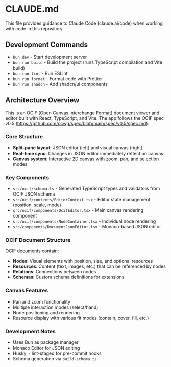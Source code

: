 # CLAUDE.md

This file provides guidance to Claude Code (claude.ai/code) when working with code in this repository.

## Development Commands

- `bun dev` - Start development server
- `bun run build` - Build the project (runs TypeScript compilation and Vite build)
- `bun run lint` - Run ESLint
- `bun run format` - Format code with Prettier
- `bun run shadcn` - Add shadcn/ui components

## Architecture Overview

This is an OCIF (Open Canvas Interchange Format) document viewer and editor built with React, TypeScript, and Vite. The app follows the OCIF spec v0.5 (https://github.com/ocwg/spec/blob/main/spec/v0.5/spec.md).

### Core Structure

- **Split-pane layout**: JSON editor (left) and visual canvas (right)
- **Real-time sync**: Changes in JSON editor immediately reflect on canvas
- **Canvas system**: Interactive 2D canvas with zoom, pan, and selection modes

### Key Components

- `src/ocif/schema.ts` - Generated TypeScript types and validators from OCIF JSON schema
- `src/ocif/contexts/EditorContext.tsx` - Editor state management (position, scale, mode)
- `src/ocif/components/OcifEditor.tsx` - Main canvas rendering component
- `src/ocif/components/NodeContainer.tsx` - Individual node rendering
- `src/components/DocumentJsonEditor.tsx` - Monaco-based JSON editor

### OCIF Document Structure

OCIF documents contain:

- **Nodes**: Visual elements with position, size, and optional resources
- **Resources**: Content (text, images, etc.) that can be referenced by nodes
- **Relations**: Connections between nodes
- **Schemas**: Custom schema definitions for extensions

### Canvas Features

- Pan and zoom functionality
- Multiple interaction modes (select/hand)
- Node positioning and rendering
- Resource display with various fit modes (contain, cover, fill, etc.)

### Development Notes

- Uses Bun as package manager
- Monaco Editor for JSON editing
- Husky + lint-staged for pre-commit hooks
- Schema generation via `build-schema.ts`
